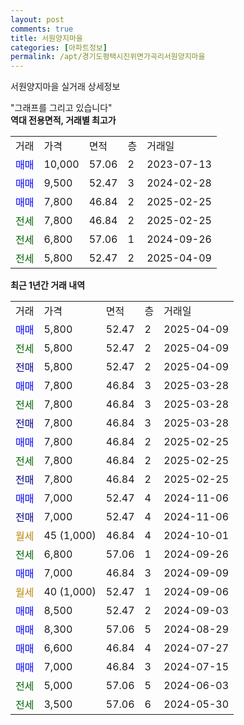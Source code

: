 ```yaml
---
layout: post
comments: true
title: 서원양지마을
categories: [아파트정보]
permalink: /apt/경기도평택시진위면가곡리서원양지마을
---
```


서원양지마을 실거래 상세정보

<script type="text/javascript">
  google.charts.load('current', {'packages':['line', 'corechart']});
  google.charts.setOnLoadCallback(drawChart);

  function drawChart() {
    var data = new google.visualization.DataTable();
    data.addColumn('date', '거래일');
    data.addColumn('number', "매매");
    data.addColumn('number', "전세");
    data.addColumn('number', "전매");

    data.addRows([[new Date(Date.parse("2025-04-09")), 5800, null, null], [new Date(Date.parse("2025-04-09")), null, 5800, null], [new Date(Date.parse("2025-04-09")), null, null, 5800], [new Date(Date.parse("2025-03-28")), 7800, null, null], [new Date(Date.parse("2025-03-28")), null, 7800, null], [new Date(Date.parse("2025-03-28")), null, null, 7800], [new Date(Date.parse("2025-02-25")), 7800, null, null], [new Date(Date.parse("2025-02-25")), null, 7800, null], [new Date(Date.parse("2025-02-25")), null, null, 7800], [new Date(Date.parse("2024-11-06")), 7000, null, null], [new Date(Date.parse("2024-11-06")), null, null, 7000], [new Date(Date.parse("2024-10-01")), null, null, null], [new Date(Date.parse("2024-09-26")), null, 6800, null], [new Date(Date.parse("2024-09-09")), 7000, null, null], [new Date(Date.parse("2024-09-06")), null, null, null], [new Date(Date.parse("2024-09-03")), 8500, null, null], [new Date(Date.parse("2024-08-29")), 8300, null, null], [new Date(Date.parse("2024-07-27")), 6600, null, null], [new Date(Date.parse("2024-07-15")), 7000, null, null], [new Date(Date.parse("2024-06-03")), null, 5000, null], [new Date(Date.parse("2024-05-30")), null, 3500, null]]);

    var options = {
      hAxis: {
        format: 'yyyy/MM/dd'
      },    
      lineWidth: 0,
      pointsVisible: true,    
      title: '최근 1년간 유형별 실거래가 분포',
      legend: { position: 'bottom' }
    };

    var formatter = new google.visualization.NumberFormat({pattern:'###,###'} );
    formatter.format(data, 1);
    formatter.format(data, 2);
    
    setTimeout(function() {
        var chart = new google.visualization.LineChart(document.getElementById('columnchart_material'));
        chart.draw(data, (options));
        document.getElementById('loading').style.display = 'none';
    }, 200);
  }
</script>


<div id="loading" style="z-index:20; display: block; margin-left: 0px">"그래프를 그리고 있습니다"</div>
<div id="columnchart_material" style="width: 95%; margin-left: 0px; display: block"></div>
<!-- contents start -->
<b>역대 전용면적, 거래별 최고가</b>
<table class="sortable">
    <tr>
      <td>거래</td>
      <td>가격</td>
      <td>면적</td>
      <td>층</td>
      <td>거래일</td>
    </tr>
        <tr>
          <td><a style="color: blue">매매</a></td>
          <td>10,000</td>
          <td>57.06</td>
          <td>2</td>
          <td>2023-07-13</td>
        </tr>            <tr>
          <td><a style="color: blue">매매</a></td>
          <td>9,500</td>
          <td>52.47</td>
          <td>3</td>
          <td>2024-02-28</td>
        </tr>            <tr>
          <td><a style="color: blue">매매</a></td>
          <td>7,800</td>
          <td>46.84</td>
          <td>2</td>
          <td>2025-02-25</td>
        </tr>        
        <tr>
              <td><a style="color: darkgreen">전세</a></td>
              <td>7,800</td>
              <td>46.84</td>
              <td>2</td>
              <td>2025-02-25</td>
            </tr>            <tr>
              <td><a style="color: darkgreen">전세</a></td>
              <td>6,800</td>
              <td>57.06</td>
              <td>1</td>
              <td>2024-09-26</td>
            </tr>            <tr>
              <td><a style="color: darkgreen">전세</a></td>
              <td>5,800</td>
              <td>52.47</td>
              <td>2</td>
              <td>2025-04-09</td>
            </tr>        
    
</table>

<b>최근 1년간 거래 내역</b>

<table class="sortable">
    <tr>
      <td>거래</td>
      <td>가격</td>
      <td>면적</td>
      <td>층</td>
      <td>거래일</td>
    </tr>
    <tr>
      <td><a style="color: blue">매매</a></td>
      <td>5,800</td>
      <td>52.47</td>
      <td>2</td>
      <td>2025-04-09</td>
    </tr>          <tr>
      <td><a style="color: darkgreen">전세</a></td>
      <td>5,800</td>
      <td>52.47</td>
      <td>2</td>
      <td>2025-04-09</td>
    </tr>          <tr>
      <td><a style="color: darkblue">전매</a></td>
      <td>5,800</td>
      <td>52.47</td>
      <td>2</td>
      <td>2025-04-09</td>
    </tr>          <tr>
      <td><a style="color: blue">매매</a></td>
      <td>7,800</td>
      <td>46.84</td>
      <td>3</td>
      <td>2025-03-28</td>
    </tr>          <tr>
      <td><a style="color: darkgreen">전세</a></td>
      <td>7,800</td>
      <td>46.84</td>
      <td>3</td>
      <td>2025-03-28</td>
    </tr>          <tr>
      <td><a style="color: darkblue">전매</a></td>
      <td>7,800</td>
      <td>46.84</td>
      <td>3</td>
      <td>2025-03-28</td>
    </tr>          <tr>
      <td><a style="color: blue">매매</a></td>
      <td>7,800</td>
      <td>46.84</td>
      <td>2</td>
      <td>2025-02-25</td>
    </tr>          <tr>
      <td><a style="color: darkgreen">전세</a></td>
      <td>7,800</td>
      <td>46.84</td>
      <td>2</td>
      <td>2025-02-25</td>
    </tr>          <tr>
      <td><a style="color: darkblue">전매</a></td>
      <td>7,800</td>
      <td>46.84</td>
      <td>2</td>
      <td>2025-02-25</td>
    </tr>          <tr>
      <td><a style="color: blue">매매</a></td>
      <td>7,000</td>
      <td>52.47</td>
      <td>4</td>
      <td>2024-11-06</td>
    </tr>          <tr>
      <td><a style="color: darkblue">전매</a></td>
      <td>7,000</td>
      <td>52.47</td>
      <td>4</td>
      <td>2024-11-06</td>
    </tr>          <tr>
      <td><a style="color: darkgoldenrod">월세</a></td>
      <td>45 (1,000)</td>
      <td>46.84</td>
      <td>4</td>
      <td>2024-10-01</td>
    </tr>          <tr>
      <td><a style="color: darkgreen">전세</a></td>
      <td>6,800</td>
      <td>57.06</td>
      <td>1</td>
      <td>2024-09-26</td>
    </tr>          <tr>
      <td><a style="color: blue">매매</a></td>
      <td>7,000</td>
      <td>46.84</td>
      <td>3</td>
      <td>2024-09-09</td>
    </tr>          <tr>
      <td><a style="color: darkgoldenrod">월세</a></td>
      <td>40 (1,000)</td>
      <td>52.47</td>
      <td>1</td>
      <td>2024-09-06</td>
    </tr>          <tr>
      <td><a style="color: blue">매매</a></td>
      <td>8,500</td>
      <td>52.47</td>
      <td>2</td>
      <td>2024-09-03</td>
    </tr>          <tr>
      <td><a style="color: blue">매매</a></td>
      <td>8,300</td>
      <td>57.06</td>
      <td>5</td>
      <td>2024-08-29</td>
    </tr>          <tr>
      <td><a style="color: blue">매매</a></td>
      <td>6,600</td>
      <td>46.84</td>
      <td>4</td>
      <td>2024-07-27</td>
    </tr>          <tr>
      <td><a style="color: blue">매매</a></td>
      <td>7,000</td>
      <td>46.84</td>
      <td>3</td>
      <td>2024-07-15</td>
    </tr>          <tr>
      <td><a style="color: darkgreen">전세</a></td>
      <td>5,000</td>
      <td>57.06</td>
      <td>5</td>
      <td>2024-06-03</td>
    </tr>          <tr>
      <td><a style="color: darkgreen">전세</a></td>
      <td>3,500</td>
      <td>57.06</td>
      <td>6</td>
      <td>2024-05-30</td>
    </tr>      </table>
<!-- contents end -->    

